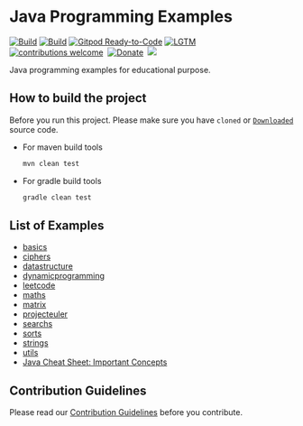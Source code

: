 # Java Programming Examples

[![Build](https://github.com/examplehub/Java/actions/workflows/maven.yml/badge.svg?branch=master)](https://github.com/examplehub/Java/actions/workflows/maven.yml)
[![Build](https://github.com/examplehub/Java/actions/workflows/gradle.yml/badge.svg?branch=master)](https://github.com/examplehub/Java/actions/workflows/gradle.yml)
[![Gitpod Ready-to-Code](https://img.shields.io/badge/Gitpod-Ready--to--Code-blue?logo=gitpod)](https://gitpod.io/#https://github.com/examplehub/Java)
[![LGTM](https://img.shields.io/lgtm/alerts/github/examplehub/Java.svg?label=LGTM&logo=LGTM&style=flat-square)](https://lgtm.com/projects/g/examplehub/Java/alerts)&nbsp;
[![contributions welcome](https://img.shields.io/static/v1.svg?label=Contributions&message=Welcome&color=0059b3&style=flat-square)](https://github.com/examplehub/Java/blob/master/CONTRIBUTING.md)&nbsp;
[![Donate](https://img.shields.io/badge/Donate-PayPal-green.svg?logo=paypal&style=flat-square)](https://paypal.me/duyuanchao?locale.x=en_US)&nbsp;
![](https://img.shields.io/github/repo-size/examplehub/Java.svg?label=Repo%20size&style=flat-square)&nbsp;

Java programming examples for educational purpose.

## How to build the project
Before you run this project. Please make sure you have `cloned` or [`Downloaded`](https://github.com/examplehub/Java/archive/master.zip) source code.

* For maven build tools
    ``` bash
    mvn clean test
    ```
* For gradle build tools
    ``` bash
    gradle clean test
    ```

## List of Examples
* [basics](https://github.com/examplehub/Java/tree/master/src/main/java/com/examplehub/basics)
* [ciphers](https://github.com/examplehub/Java/tree/master/src/main/java/com/examplehub/ciphers)
* [datastructure](https://github.com/examplehub/Java/tree/master/src/main/java/com/examplehub/datastructures)
* [dynamicprogramming](https://github.com/examplehub/Java/tree/master/src/main/java/com/examplehub/dynamicprogramming)
* [leetcode](https://github.com/examplehub/Java/tree/master/src/main/java/com/examplehub/leetcode)
* [maths](https://github.com/examplehub/Java/tree/master/src/main/java/com/examplehub/maths)
* [matrix](https://github.com/examplehub/Java/tree/master/src/main/java/com/examplehub/matrix)
* [projecteuler](https://github.com/examplehub/Java/tree/master/src/main/java/com/examplehub/projecteuler)
* [searchs](https://github.com/examplehub/Java/tree/master/src/main/java/com/examplehub/searches)
* [sorts](https://github.com/examplehub/Java/tree/master/src/main/java/com/examplehub/sorts)
* [strings](https://github.com/examplehub/Java/tree/master/src/main/java/com/examplehub/strings)
* [utils](https://github.com/examplehub/Java/tree/master/src/main/java/com/examplehub/utils)
* [Java Cheat Sheet: Important Concepts](https://www.interviewbit.com/java-cheat-sheet/)

## Contribution Guidelines
Please read our [Contribution Guidelines](https://github.com/examplehub/Java/blob/master/CONTRIBUTING.md) before you contribute.
